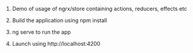 1. Demo of usage of ngrx/store containing actions, reducers, effects etc

2. Build the application using npm install


3. ng serve to run the app


4. Launch using http://localhost:4200
